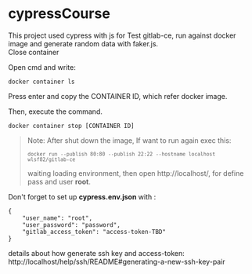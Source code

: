 # cypressCourse
This project used cypress with js for Test gitlab-ce, run against docker image and generate random data with faker.js.  
Close container 

Open cmd and write:
<pre><code>docker container ls</code></pre>

Press enter and copy the CONTAINER ID, which refer docker image.


Then, execute the command.
<pre><code>docker container stop [CONTAINER ID]</code></pre>




> Note: After shut down the image, If want to run again exec this: <pre><code>`docker run --publish 80:80 --publish 22:22 --hostname localhost wlsf82/gitlab-ce`</code></pre>
> waiting loading environment, then open  http://localhost/, for define pass and user <strong>root</strong>. 
> 
<p>Don't forget to set up <strong>cypress.env.json</strong> with :</p>

<pre><code>{
    "user_name": "root",
    "user_password": "password",
    "gitlab_access_token": "access-token-TBD"
}
</code></pre>

details about how generate ssh key and access-token: http://localhost/help/ssh/README#generating-a-new-ssh-key-pair
